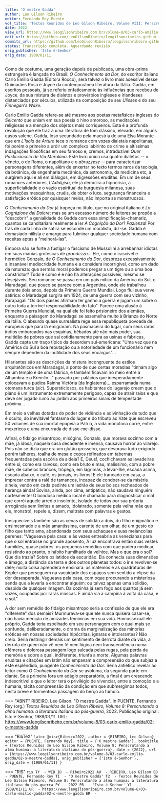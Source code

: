 ```yaml
---
title: 'O mestre Gadda'
author: Leo Gilson Ribeiro
editor: Fernando Rey Puente
vol_title: 'Textos Reunidos de Leo Gilson Ribeiro, Volume VIII: Perscrutando a alma humana: a literatura italiana do pós-guerra'
date: 2022
view_url: https://www.leogilsonribeiro.com.br/volume-8/03-carlo-emilio-gadda/02-o-mestre-gadda
edit_url: https://github.com/LeoGilsonRibeiro/leogilsonribeiro.github.io/edit/main/docs/markdown/volume-8/03-carlo-emilio-gadda/02-o-mestre-gadda.md
commits_url: https://github.com/LeoGilsonRibeiro/leogilsonribeiro.github.io/commits/main/docs/markdown/volume-8/03-carlo-emilio-gadda/02-o-mestre-gadda.md
status: Transcrição completa. Aguardando revisão.
orig_publisher: 'Isto é-Senhor'
orig_date: 1989/01/11
---
```


Como de costume, uma geração depois de publicada, uma obra-prima estrangeira é lançada no Brasil. *O Conhecimento da Dor*, do escritor italiano Carlo Emilio Gadda (Editora Rocco), será talvez o livro mais acessível desse Guimarães Rosa e Joyce da contemporânea literatura da Itália. Gadda, em escritos pessoais, já se referiu enfaticamente às influências que recebeu de Joyce, da sua mistura de dialetos e provérbios ingleses e irlandeses distanciados por séculos, utilizada na composição de seu *Ulisses* e do seu *Finnegan's Wake*.

Carlo Emilio Gadda refere-se até mesmo aos poetas metafísicos ingleses do *Seicento* que uniam em sua poesia o hino amoroso, as meditações religiosas e a menção dos objetos mais corriqueiros. Esta é a profunda revolução que ele traz a uma literatura de tom clássico, elevado, em alguns casos solene. Gadda, loso secundado pela maestria de uma Elsa Morante que em *L'Isola de Arturo* tece o romance com vozes dialetais napolitanas, foi porém o primeiro a urdir um complexo labirinto de crime e altíssimas indagações filosóficas em seu famoso e, cremos, intraduzível *Quer Pasticciaccio de Via Merulana*. Este livro único usa quatro dialetos -- o vêneto, o de Roma, o napolitano e o *abruzzese* -- para caracterizar personagens diferentes, além de enxertar no texto termos raros da teologia, da botânica, da engenharia mecânica, da astronomia, da medicina etc, a surgirem aqui e ali em diálogos, em digressões eruditas. Em um de seus romances anteriores, *L'Adalgisa*, ele já demolira a hipocrisia, a superficialidade e o vazio espiritual da burguesia milanesa, suas motivações mesquinhas, cruéis, de obter o luxo, segurança financeira e satisfação erótica por quaisquer meios, não importa se monstruosos.

*O Conhecimento da Dor* já tropeça no título, que no original italiano é *La Cognizione del Dolore*: mas se um escasso número de leitores se propõe a "descobrir" a genialidade de Gadda com essa simplificação-chamariz, quantos se canditariam realmente a ler *A Cognição da Dor*? *Pazienza*! Por trás de cada linha de sátira se esconde um moralista, diz-se. Gadda é demasiado niilista e amargo para fulminar qualquer sociedade humana com receitas aptas a "melhorá-las".

Embora não se furte a fustigar o fascismo de Mussolini a arrebanhar idiotas em suas manias grotescas de *grandezza*\... Ele, como o irascível e hermético Gonzalo, de *O Conhecimento da Dor*, despreza excessivamente a insanável mediocridade humana e a considera incorrigível, como um dado da natureza: que sermão moral podemos pregar a um tigre ou a uma boa constrictor? Tudo é como é e não há alterações possíveis, mesmo se desejáveis. Seu romance se passa em um país mítico da América do Sul, o Maradagal, que pouco se parece com a Argentina, onde ele trabalhou durante dois anos, depois da Primeira Guerra Mundial. Logo flui sua verve satírica: o Maradagal surgira em 1924, de uma guerra com seu vizinho, Parapagal: "Os dois países afirmam ter ganho a guerra e jogam um sobre o outro toda a terrível responsabilidade do fato". Parece uma alusão à Primeira Guerra Mundial, na qual ele foi feito prisioneiro dos alemães, enquanto a paisagem do Maradagal se assemelha muito à Brianza do Norte da Itália. O absurdo quase surrealista rege essa republiqueta povoada de europeus que para lá emigraram. Na pasmaceira do lugar, com seus raros índios emborcados nas esquinas, bêbados até não mais poder, sua multidão de pobres que sai cotidianamente para as usinas e fábricas, Gadda capta um traço típico da desordem sul-americana: "Uma vez que na América do Sul a boa reputação ou a notoriedade de um funcionário nem sempre dependem da inutilidade dos seus encargos"\...

Hilariantes são as descrições da mistura incongruente de estilos arquitetônicos em Maradagal, a ponto de que certas moradias "tinham algo de um templo e de uma fábrica, e também ficavam no meio entre a Alhambra e o Kremlin\..." passado por palácios que inesperadamente colocavam a pudica Rainha Victória (da Inglaterra)\... esparramada numa otomana turca (*sic*). Supersticiosos, os habitantes do lugarejo creem que o piano é um instrumento extremamente perigoso, capaz de atrair raios e que deve ser jogado rumo ao jardim aos primeiros sinais de tempestade próxima\...

Em meio a velhas dotadas do poder de vidência e adivinhação de tudo que é oculto, do inevitável fantasma do lugar e do tributo ao Vate que escreveu 50 volumes de sua imortal epopeia à Pátria, a vida monótona corre, entre mexericos e uma enxurrada de disse-me-disse.

Afinal, o fidalgo misantropo, misógino, Gonzalo, que morava sozinho com a mãe, já idosa, naquela casa decadente e imensa, causava horror ao vilarejo. Pois não se dizia que era um glutão grosseiro, que devorava tudo exigindo porém talheres, toalha de mesa e copos refinados em tabernas frequentadas pela escória da aldeia? E, Deus!, cochichavam as lavadeiras entre si, como era raivoso, como era bruto e mau, malíssimo, com a pobre mãe, de cabelos brancos, trôpega, em lágrimas, a levar-lhe, escada acima, escada abaixo, o café, os jornais, os livros! E ele trancado em casa, a imprecar contra a ralé de tamancos, incapaz de condoer-se da miséria alheia, vendo em cada pedinte um ladrão de seus bolsos recheados de herança ainda! Sovina, ainda, por cima, antipático, não saudava ninguém cortesmente! O bondoso médico local é chamado para diagnosticar o mal que corrói aquele arredio insolente, isolado de todos por sua própria arrogância sem limites e amado, idolatrado, somente pela velha mãe que ele, monstro!, repele e, dizem, maltrata com palavras e gestos.

Inesquecíveis também são as cenas de solidão a dois, do filho enigmático e ensimesmado e a mãe amantíssima, carente de um olhar, de um gesto do filho que tanto ama, abandonada com seus achaques e suas melancolias perenes: "Vagueava pela casa: e às vezes entreabria as venezianas para que o sol entrasse no grande aposento, A luz encontrava então suas vestes humildes, quase pobres: os pequenos remédios com que pudera medicar, resistindo ao pranto, o hábito humilhado da velhice. Mas o que era o sol? Que dia trazia? Sobre os latidos da escuridão. Ela conhecia suas dimensões e âmago, a distância da terra e dos outros planetas todos: o ir e revolver-se dele; muita coisa aprendera e ensinara: os matemos e as quadraturas de Kepler que perseguem na vacuidade dos espaços sem sentido a elipse da dor desesperada. Vagueava pela casa, com oque procurando a misteriosa senda que a levaria a encontrar alguém: ou talvez apenas uma solidão, despida de qualquer imagem. Da cozinha já sem fogo aos quartos já sem vozes, ocupadas por raras moscas. E ainda via a campina à volta da casa, e o sol."

A dor sem remédio do fidalgo misantropo seria a confissão de que ele era "diferente" dos demais? Murmurava-se que ele nunca quisera casar-se, não havia menção de amizades femininas em sua vida. Homossexual ele próprio, Gadda teria espelhado em seu personagem com o qual mais se confunde, deliberadamente, o drama da marginalização das minorias eróticas em nossas sociedades hipócritas, ignaras e intolerantes? Não creio. Seria restringir demais um sentimento de derrota diante da vida, a derrota de quem não vê nem fé nem lógica nem transcendência numa efêmera e dolorosa passagem logo sulcada pelas rugas, pela perda da memória e sobre a qual, indiferente, triunfa a morte. Algumas palavras eruditas e citações em latim não empanam a compreensão do que subjaz a este esplêndido, pungente *Conhecimento da Dor*. Seria antiético revelar ao leitor como *O Conhecimento da Dor* se avoluma, da segunda parte em diante. Se a primeira fora um adágio preparatório, a final é um crescendo indescritível e que o leitor terá o privilégio de vivenciar, entre a comoção e a humana, tácita compreensão da condição em que submergimos todos, nesta breve e tormentosa passagem do berço ao túmulo.


=== "ABNT"
    RIBEIRO, Leo Gilson. "O mestre Gadda". In PUENTE, Fernando Rey (org.) <em>Textos Reunidos de Leo Gilson Ribeiro, Volume 8: Perscrutando a alma humana: a literatura italiana do pós-guerra</em>, 2022. Publicação original: Isto é-Senhor, 1989/01/11. URL: <a href="stable_url">https://www.leogilsonribeiro.com.br/volume-8/03-carlo-emilio-gadda/02-o-mestre-gadda</a>

=== "BibTeX"
    ```latex
    @misc{Ribeiro2022,
    author = {RIBEIRO, Leo Gilson},
    editor = {PUENTE, Fernando Rey},
    title = {'O mestre Gadda'},
    booktitle = {Textos Reunidos de Leo Gilson Ribeiro, Volume 8: Perscrutando a alma humana: a literatura italiana do pós-guerra},
    date = {2022},
    url = {https://www.leogilsonribeiro.com.br/volume-8/03-carlo-emilio-gadda/02-o-mestre-gadda},
    orig_publisher = {'Isto é-Senhor'},
    orig_date = {1989/01/11}
    }
    ```

=== "RIS"
    ```ris
    TY  - WEB
    ID  - Ribeiro2022
    AU  - RIBEIRO, Leo Gilson
    ED  - PUENTE, Fernando Rey
    TI  - 'O mestre Gadda'
    T2  - Textos Reunidos de Leo Gilson Ribeiro, Volume 8: Perscrutando a alma humana: a literatura italiana do pós-guerra
    PY  - 2022
    PB  - 'Isto é-Senhor'
    Y1  - 1989/01/11
    UR  - https://www.leogilsonribeiro.com.br/volume-8/03-carlo-emilio-gadda/02-o-mestre-gadda
    ER  - 
    ```
